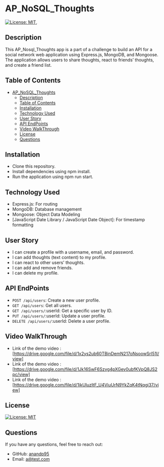

# AP_NoSQL_Thoughts

[![License: MIT](https://img.shields.io/badge/License-MIT-yellow.svg)](https://opensource.org/licenses/MIT),


## Description 
This AP_Nosql_Thoughts app is a part of a challenge to build an API for a social network web application using Express.js, MongoDB, and Mongoose. The application allows users to share thoughts, react to friends’ thoughts, and create a friend list.


## Table of Contents


- [AP\_NoSQL\_Thoughts](#ap_nosql_thoughts)
  - [Description](#description)
  - [Table of Contents](#table-of-contents)
  - [Installation](#installation)
  - [Technology Used](#technology-used)
  - [User Story](#user-story)
  - [API EndPoints](#api-endpoints)
  - [Video WalkThrough](#video-walkthrough)
  - [License](#license)
  - [Questions](#questions)


## Installation
* Clone this repository.
* Install dependencies using npm install.
* Run the application using  npm run start.
  

## Technology Used

* Express.js: For routing
* MongoDB: Database management
* Mongoose: Object Data Modeling
* [JavaScript Date Library / JavaScript Date Object]: For timestamp formatting 

 
 ## User Story
  
* I can create a profile with a username, email, and password.
* I can add thoughts (text content) to my profile.
* I can react to other users' thoughts.
* I can add and remove friends.
* I can delete my profile.


## API EndPoints

* `POST /api/users`: Create a new user profile.
* `GET /api/users`: Get all users.
* `GET /api/users/`:userId: Get a specific user by ID.
* `PUT /api/users/`:userId: Update a user profile.
* `DELETE /api/users/`:userId: Delete a user profile.


## Video WalkThrough
* Link of the demo video : [https://drive.google.com/file/d/1x2ys2ub60TBinDemN217oNsoowSrl51I/view]
* Link of the demo video : [https://drive.google.com/file/d/1Jk16SwF6Szvg4pXGev0ubfKVpQ8JS2pc/view]
* Link of the demo video : [https://drive.google.com/file/d/1ikUIuzItF_U4ViuUrN9YkZqK4tNqgi37/view]

## License
  
 [![License: MIT](https://img.shields.io/badge/License-MIT-yellow.svg)](https://opensource.org/licenses/MIT)
 ## Questions
  
  If you have any questions, feel free to reach out:
  
  - GitHub: [anandp95](https://github.com/anandp95)
  - Email: [a@test.com](mailto:a@test.com)